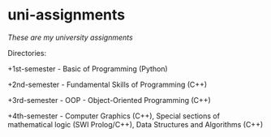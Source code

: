# uni-assignments

*These are my university assignments*

Directories:

+1st-semester - Basic of Programming (Python)

+2nd-semester - Fundamental Skills of Programming (C++)

+3rd-semester - OOP - Object-Oriented Programming (C++)

+4th-semester - Computer Graphics (C++), Special sections of mathematical logic (SWI Prolog/C++), Data Structures and Algorithms (C++)
